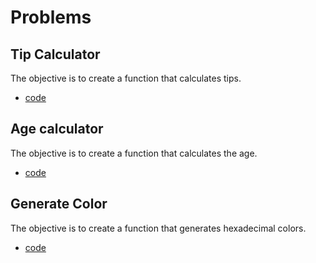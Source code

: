 # Problems

## Tip Calculator

The objective is to create a function that calculates tips.

- [code](/javascript/01-tip-calculator.js)

## Age calculator

The objective is to create a function that calculates the age.

- [code](/javascript/02-age-calculator.js)

## Generate Color

The objective is to create a function that generates hexadecimal colors.

- [code](/javascript/03-generate-color.js)

